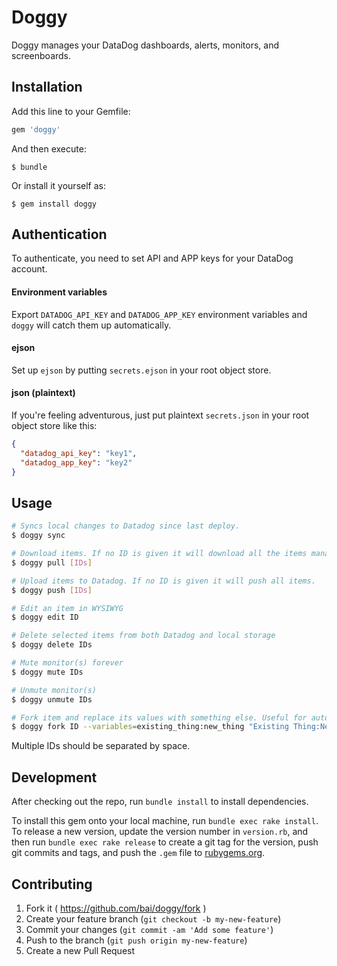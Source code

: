 # Doggy

Doggy manages your DataDog dashboards, alerts, monitors, and screenboards.

## Installation

Add this line to your Gemfile:

```ruby
gem 'doggy'
```

And then execute:

    $ bundle

Or install it yourself as:

    $ gem install doggy

## Authentication

To authenticate, you need to set API and APP keys for your DataDog account.

#### Environment variables

Export `DATADOG_API_KEY` and `DATADOG_APP_KEY` environment variables and `doggy` will catch them up automatically.

#### ejson

Set up `ejson` by putting `secrets.ejson` in your root object store.

#### json (plaintext)

If you're feeling adventurous, just put plaintext `secrets.json` in your root object store like this:

```json
{
  "datadog_api_key": "key1",
  "datadog_app_key": "key2"
}
```

## Usage

```bash
# Syncs local changes to Datadog since last deploy.
$ doggy sync

# Download items. If no ID is given it will download all the items managed by dog.
$ doggy pull [IDs]

# Upload items to Datadog. If no ID is given it will push all items.
$ doggy push [IDs]

# Edit an item in WYSIWYG
$ doggy edit ID

# Delete selected items from both Datadog and local storage
$ doggy delete IDs

# Mute monitor(s) forever
$ doggy mute IDs

# Unmute monitor(s)
$ doggy unmute IDs

# Fork item and replace its values with something else. Useful for automation since it does no sanity checks, but dangerous for humans
$ doggy fork ID --variables=existing_thing:new_thing "Existing Thing:New thing"
```
Multiple IDs should be separated by space.



## Development

After checking out the repo, run `bundle install` to install dependencies.

To install this gem onto your local machine, run `bundle exec rake install`. To release a new version, update the version number in `version.rb`, and then run `bundle exec rake release` to create a git tag for the version, push git commits and tags, and push the `.gem` file to [rubygems.org](https://rubygems.org).

## Contributing

1. Fork it ( https://github.com/bai/doggy/fork )
2. Create your feature branch (`git checkout -b my-new-feature`)
3. Commit your changes (`git commit -am 'Add some feature'`)
4. Push to the branch (`git push origin my-new-feature`)
5. Create a new Pull Request
